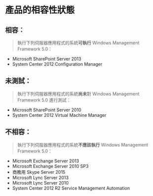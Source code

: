 # 產品的相容性狀態

## 相容︰
> 執行下列伺服器應用程式的系統**可執行** Windows Management Framework 5.0：

- Microsoft SharePoint Server 2013
- System Center 2012 Configuration Manager

## 未測試：
> 執行下列伺服器應用程式的系統**尚未**對 Windows Management Framework 5.0 進行測試：

- Microsoft SharePoint Server 2010
- System Center 2012 Virtual Machine Manager

## 不相容：
> 執行下列伺服器應用程式的系統**不應該執行** Windows Management Framework 5.0：

- Microsoft Exchange Server 2013
- Microsoft Exchange Server 2010 SP3
- 商務用 Skype Server 2015
- Microsoft Lync Server 2013
- Microsoft Lync Server 2010
- System Center 2012 R2 Service Management Automation



<!--HONumber=Aug16_HO3-->


